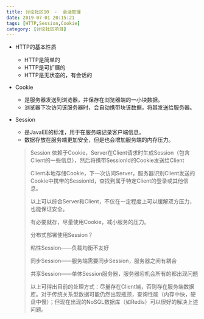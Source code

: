 ```yaml
---
title: 讨论社区10  -  会话管理
date: 2019-07-01 20:15:21
tags: [HTTP,Session,Cookie]
category: [讨论社区项目]
---
```


- HTTP的基本性质

  - HTTP是简单的
  - HTTP是可扩展的
  - HTTP是无状态的，有会话的

- Cookie

  - 是服务器发送到浏览器，并保存在浏览器端的一小块数据。
  - 浏览器下次访问该服务器时，会自动携带块该数据，将其发送给服务器。

- Session

  - 是JavaEE的标准，用于在服务端记录客户端信息。
  - 数据存放在服务端更加安全，但是也会增加服务端的内存压力。

  > Session 依赖于Cookie，Server在Client请求时生成Session（包含Client的一些信息），然后将携带SessionId的Cookie发送给Client
  >
  > Client本地存储Cookie，下一次访问Server，服务器识别Client发送的Cookie中携带的SessionId，查找到属于特定Client的登录或其他信息。
  >
  > 以上可以综合Server和Client，不仅在一定程度上可以缓解双方压力，也能保证安全。
  >
  > 有必要就存，尽量使用Cookie，减小服务的压力。
  >
  >
  >
  > 分布式部署使用Session？
  >
  > 粘性Session——负载均衡不友好
  >
  > 同步Session——服务端需要同步Session，服务器之间有耦合
  >
  > 共享Session——单体Session服务器，服务器宕机会所有的都出现问题
  >
  > 以上可得出目前的处理方式：尽量存在Client端，否则存在服务端数据库。对于传统关系型数据可能仍然出现瓶颈，查询性能（内存中快，硬盘中慢）；但现在出现的NoSQL数据库（如Redis）可以很好的解决上述问题。